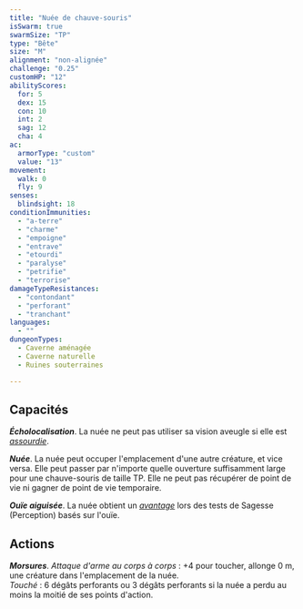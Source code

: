 ```yaml
---
title: "Nuée de chauve-souris"
isSwarm: true
swarmSize: "TP"
type: "Bête"
size: "M"
alignment: "non-alignée"
challenge: "0.25"
customHP: "12"
abilityScores:
  for: 5
  dex: 15
  con: 10
  int: 2
  sag: 12
  cha: 4
ac:
  armorType: "custom"
  value: "13"
movement:
  walk: 0
  fly: 9
senses:
  blindsight: 18
conditionImmunities:
  - "a-terre"
  - "charme"
  - "empoigne"
  - "entrave"
  - "etourdi"
  - "paralyse"
  - "petrifie"
  - "terrorise"
damageTypeResistances:
  - "contondant"
  - "perforant"
  - "tranchant"
languages:
  - ""
dungeonTypes:
  - Caverne aménagée
  - Caverne naturelle
  - Ruines souterraines

---
```

## Capacités
_**Écholocalisation**_. La nuée ne peut pas utiliser sa vision aveugle si elle est [_assourdie_](/gerer-la-sante-du-personnage/#assourdi).

_**Nuée**_. La nuée peut occuper l'emplacement d'une autre créature, et vice versa. Elle peut passer par n'importe quelle ouverture suffisamment large pour une chauve-souris de taille TP. Elle ne peut pas récupérer de point de vie ni gagner de point de vie temporaire.

_**Ouïe aiguisée**_. La nuée obtient un [_avantage_](/utiliser-les-caracteristiques/#avantage-et-desavantage) lors des tests de Sagesse (Perception) basés sur l'ouïe.

## Actions
_**Morsures**_. _Attaque d'arme au corps à corps_ : +4 pour toucher, allonge 0 m, une créature dans l'emplacement de la nuée.  
_Touché_ : 6 dégâts perforants ou 3 dégâts perforants si la nuée a perdu au moins la moitié de ses points d'action.
